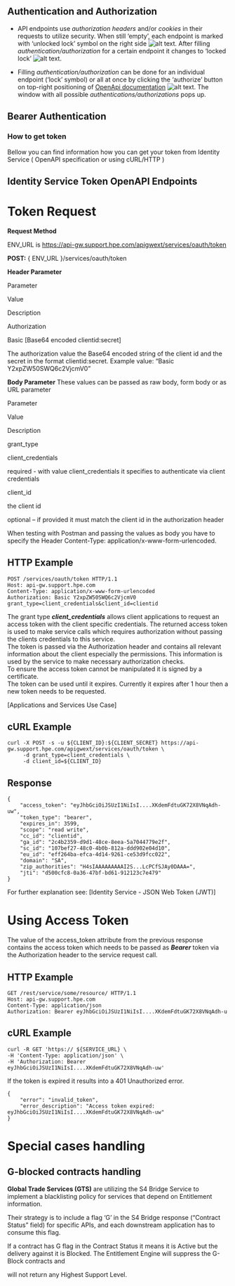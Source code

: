 
## Authentication and Authorization

-   API endpoints use  _authorization headers_  and/or  _cookies_  in their requests to utilize security. When still ‘empty’, each endpoint is marked with ‘unlocked lock’ symbol on the right side  ![alt text](https://pages.github.hpe.com/TS-RnD/images/lock-empty.png "Lock symbol - empty"). After filling  _authentication/authorization_  for a certain endpoint it changes to ‘locked lock’  ![alt text](https://pages.github.hpe.com/TS-RnD/images/lock-filled.png "Lock symbol - filled").
    
-   Filling  _authentication/authorization_  can be done for an individual endpoint (‘lock’ symbol) or all at once by clicking the ‘authorize’ button on top-right positioning of  [OpenApi documentation](https://pages.github.hpe.com/TS-RnD/ide-uaa-api.html)  ![alt text](https://pages.github.hpe.com/TS-RnD/images/authorize-button.png "Authorize button"). The window with all possible  _authentications/authorizations_  pops up.
    

## Bearer Authentication

### How to get token

Bellow you can find information how you can get your token from Identity Service ( OpenAPI specification or using cURL/HTTP )

## Identity Service Token OpenAPI Endpoints

# Token Request

**Request Method**

ENV_URL is https://api-gw.support.hpe.com/apigwext/services/oauth/token

**POST:**  { ENV_URL }/services/oauth/token

**Header Parameter**

Parameter

Value

Description

Authorization

Basic [Base64 encoded clientid:secret]

The authorization value the Base64 encoded string of the client id and the secret in the format clientid:secret. Example value: “Basic Y2xpZW50SWQ6c2VjcmV0”

**Body Parameter**  These values can be passed as raw body, form body or as URL parameter

Parameter

Value

Description

grant_type

client_credentials

required - with value client_credentials it specifies to authenticate via client credentials

client_id

the client id

optional – if provided it must match the client id in the authorization header

When testing with Postman and passing the values as body you have to specify the Header Content-Type: application/x-www-form-urlencoded.

## HTTP Example

```
POST /services/oauth/token HTTP/1.1
Host: api-gw.support.hpe.com
Content-Type: application/x-www-form-urlencoded
Authorization: Basic Y2xpZW50SWQ6c2VjcmV0
grant_type=client_credentials&client_id=clientid 

```

The grant type  **_client_credentials_**  allows client applications to request an access token with the client specific credentials. The returned access token is used to make service calls which requires authorization without passing the clients credentials to this service.  
The token is passed via the Authorization header and contains all relevant information about the client especially the permissions. This information is used by the service to make necessary authorization checks.  
To ensure the access token cannot be manipulated it is signed by a certificate.  
The token can be used until it expires. Currently it expires after 1 hour then a new token needs to be requested.

[Applications and Services Use Case]

## cURL Example

```
curl -X POST -s -u ${CLIENT_ID}:${CLIENT_SECRET} https://api-gw.support.hpe.com/apigwext/services/oauth/token \
     -d grant_type=client_credentials \
     -d client_id=${CLIENT_ID}

```

## Response

```
{
    "access_token": "eyJhbGciOiJSUzI1NiIsI....XKdemFdtuGK72X8VNqAdh-uw",
    "token_type": "bearer",
    "expires_in": 3599,
    "scope": "read write",
    "cc_id": "clientid",
    "ga_id": "2c4b2359-d9d1-48ce-8eea-5a7044779e2f",
    "sc_id": "107bef27-48c0-4b0b-812a-ddd902e04d10",
    "eu_id": "eff264ba-efca-4d14-9261-ce53d9fcc022",
    "domain": "SA",
    "zip_authorities": "H4sIAAAAAAAAAI2S...LcPCfSJAy0DAAA=",
    "jti": "d500cfc8-0a36-47bf-bd61-912123c7e479"
} 

```

For further explanation see:  [Identity Service - JSON Web Token (JWT)]

# Using Access Token

The value of the access_token attribute from the previous response contains the access token which needs to be passed as  _**Bearer**_  token via the Authorization header to the service request call.

## HTTP Example

```
GET /rest/service/some/resource/ HTTP/1.1
Host: api-gw.support.hpe.com
Content-Type: application/json
Authorization: Bearer eyJhbGciOiJSUzI1NiIsI....XKdemFdtuGK72X8VNqAdh-u 

```

## cURL Example

```
curl -R GET 'https:// ${SERVICE_URL} \
-H 'Content-Type: application/json' \
-H 'Authorization: Bearer eyJhbGciOiJSUzI1NiIsI....XKdemFdtuGK72X8VNqAdh-uw'

```

If the token is expired it results into a 401 Unauthorized error.

```
{
    "error": "invalid_token",
    "error_description": "Access token expired: eyJhbGciOiJSUzI1NiIsI....XKdemFdtuGK72X8VNqAdh-uw"
} 

```

# Special cases handling

## G-blocked contracts handling

**Global Trade Services (GTS)**  are utilizing the S4 Bridge Service to implement a blacklisting policy for services that depend on Entitlement information.

Their strategy is to include a flag ‘G’ in the S4 Bridge response (“Contract Status” field) for specific APIs, and each downstream application has to consume this flag.

If a contract has G flag in the Contract Status it means it is Active but the delivery against it is Blocked. The Entitlement Engine will suppress the G- Block contracts and

will not return any Highest Support Level. 